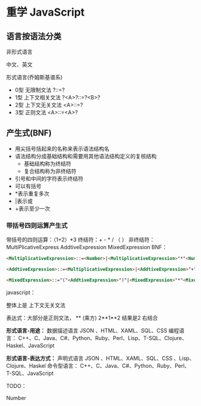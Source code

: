 # 重学 JavaScript

## 语言按语法分类

非形式语言

中文、英文

形式语言(乔姆斯基谱系)

- 0型 无限制文法  ?::=?
- 1型 上下文相关文法  ?\<A\>?::=?\<B\>?
- 2型 上下文无关文法  \<A\>::=?
- 3型 正则文法  <A\>::=<A\>?

## 产生式(BNF)

- 用尖括号括起来的名称来表示语法结构名
- 语法结构分成基础结构和需要用其他语法结构定义的复核结构
  - 基础结构称为终结符
  - 复合结构称为非终结符
- 引号和中间的字符表示终结符
- 可以有括号
- *表示重复多次
- |表示或
- +表示至少一次

### 带括号四则运算产生式

带括号的四则运算：（1+2）*3
终结符：+ - * / （ ）
非终结符：MultiPlicativeExpress AddtiveExpression MixedExpression
BNF：

```html
<MultiplicativeExpression>::=<Number>|<MultiplicativeExpression>"*"<Number>|<MultiplicativeExpression>"/"<Number>|

<AddtiveExpression>::=<MultiplicativeExpression>|<AddtiveExpression>"+"<MultiplicativeExpression>|<AddtiveExpression>"-"<MultiplicativeExpression>|

<MixedExpression>::="("<AddtiveExpression>")"|<MixedExpression>"*"<MixedExpression>|<MixedExpression>"/"<MixedExpression>|<MixedExpression>"+"<MixedExpression>|<MixedExpression>"-"<MixedExpression>
```

javascript：

整体上是 上下文无关文法

表达式：大部分是正则文法， ** (乘方) 2\*\*1\*\*2 结果是2 右结合

**形式语言-用途：**
数据描述语言 JSON 、HTML、XAML、SQL、CSS 
编程语言： C++、C、Java、C#、Python、Ruby、Perl、Lisp、T-SQL、Clojure、Haskel、JavaScript

**形式语言-表达方式：**
声明式语言 JSON 、HTML、XAML、SQL、CSS 、Lisp、Clojure、Haskel
命令型语言： C++、C、Java、C#、Python、Ruby、Perl、T-SQL、JavaScript

TODO：

Number

